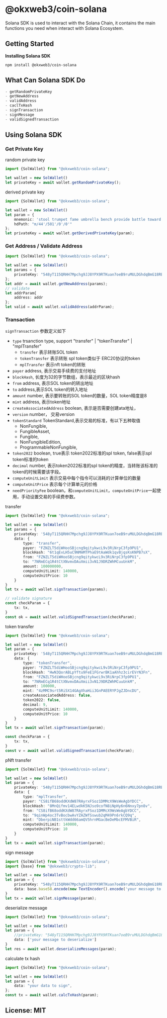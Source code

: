 # @okxweb3/coin-solana
Solana SDK is used to interact with the Solana Chain, it contains the main functions you need when interact with Solana Ecosystem.

## Getting Started
**Installing Solana SDK**
```shell
npm install @okxweb3/coin-solana
```

## What Can Solana SDK Do

```typescript
- getRandomPrivateKey
- getNewAddress
- validAddress
- caclTxHash
- signTransaction
- signMessage
- validSignedTransaction
```

## Using Solana SDK
### Get Private Key

random private key
```typescript
import {SolWallet} from "@okxweb3/coin-solana";

let wallet = new SolWallet()
let privateKey = await wallet.getRandomPrivateKey();
```
derived private key
```typescript
import {SolWallet} from "@okxweb3/coin-solana";

let wallet = new SolWallet()
let param = {
    mnemonic: 'stool trumpet fame umbrella bench provide battle toward story fruit lock view',
    hdPath: "m/44'/501'/0'/0'"
};
let privateKey = await wallet.getDerivedPrivateKey(param);
```

### Get Address / Validate Address
```typescript
import {SolWallet} from "@okxweb3/coin-solana";

let wallet = new SolWallet()
let params = {
    privateKey: "548yT115QRHH7Mpchg9JJ8YPX9RTKuan7oeB9ruMULDGhdqBmG18RBSv54Fpv2BvrC1yVpGdjzAPKHNYUwPBePKc"
};
let addr = await wallet.getNewAddress(params);
// validate
let addrParam{
    address: addr
};
let valid = await wallet.validAddress(addrParam);
```

### Transaction

`signTransaction` 参数定义如下
* `type`  trsanction type, support "transfer" | "tokenTransfer" | "mplTransfer"
    * `transfer` 表示转账SOL token
    * `tokenTransfer` 表示转账 spl token类似于 ERC20协议的token
    * `mplTransfer` 表示nft token的转账
* `payer` address, 表示交易手续费的支付地址
* `blockHash`, 长度为32的字节数组，表示最近的区块hash
* `from` address, 表示SOL token的转出地址
* `to` address,表示SOL token的转入地址
* `amount` number, 表示要转账的SOL token的数量，SOL token精度是8
* `mint` address, 表示token地址
* `createAssociatedAddress` boolean, 表示是否需要创建ata地址，
* `version` number， 交易version
* `tokenStandard` TokenStandard,表示交易的标准，有以下五种取值
    * NonFungible, 
    * FungibleAsset, 
    * Fungible, 
    * NonFungibleEdition, 
    * ProgrammableNonFungible,
* `token2022` boolean, true表示 token2022标准的spl token, false表示spl token标准的token
* `decimal` number, 表示token2022标准的spl token的精度，当转账该标准的token的时候需要该字段。
* `computeUnitLimit` 表示交易中每个指令可以消耗的计算单位的数量
* `computeUnitPrice` 表示每个计算单元的价格
* `needPriorityFee` boolean，和`computeUnitLimit`，`computeUnitPrice`一起使用，手动设置交易的手续费参数。


transfer
```typescript
import {SolWallet} from "@okxweb3/coin-solana";

let wallet = new SolWallet()
let params = {
    privateKey: '548yT115QRHH7Mpchg9JJ8YPX9RTKuan7oeB9ruMULDGhdqBmG18RBSv54Fpv2BvrC1yVpGdjzAPKHNYUwPBePKc',
    data: {
        type: "transfer",
        payer: "FZNZLT5diWHooSBjcng9qitykwcL9v3RiNrpC3fp9PU1",
        blockHash: "6t1qEvLH5uC9NMmMTPhaE9tAaWdk1qvBjqsKsKNPB7sX",
        from: "FZNZLT5diWHooSBjcng9qitykwcL9v3RiNrpC3fp9PU1",
        to: "7NRmECq1R4tCtXNvmvDAuXmii3vN1J9DRZWhMCuuUnkM",
        amount: 100000000,
        computeUnitLimit: 140000,
        computeUnitPrice: 10
    }
}
let tx = await wallet.signTransaction(params);

// validate signature
const checkParam = {
    tx: tx,
}
const ok = await wallet.validSignedTransaction(checkParam);
```



token transfer
```typescript
import {SolWallet} from "@okxweb3/coin-solana";

let wallet = new SolWallet()
let param = {
    privateKey: '548yT115QRHH7Mpchg9JJ8YPX9RTKuan7oeB9ruMULDGhdqBmG18RBSv54Fpv2BvrC1yVpGdjzAPKHNYUwPBePKc',
    data: {
        type: "tokenTransfer",
        payer: "FZNZLT5diWHooSBjcng9qitykwcL9v3RiNrpC3fp9PU1",
        blockHash: "HwN3QorABLpYftu9FeE1FGrwrBK1aAhhz3cirEVrN3Fn",
        from: "FZNZLT5diWHooSBjcng9qitykwcL9v3RiNrpC3fp9PU1",
        to: "7NRmECq1R4tCtXNvmvDAuXmii3vN1J9DRZWhMCuuUnkM",
        amount: 100000,
        mint: "4zMMC9srt5Ri5X14GAgXhaHii3GnPAEERYPJgZJDncDU",
        createAssociatedAddress: false,
        token2022: false,
        decimal: 9,
        computeUnitLimit: 140000,
        computeUnitPrice: 10
    }
}
let tx = await wallet.signTransaction(param);

const checkParam = {
    tx: tx,
}
const v = await wallet.validSignedTransaction(checkParam);
```

pNft transfer
```typescript
import {SolWallet} from "@okxweb3/coin-solana";

let wallet = new SolWallet()
let param = {
    privateKey: '548yT115QRHH7Mpchg9JJ8YPX9RTKuan7oeB9ruMULDGhdqBmG18RBSv54Fpv2BvrC1yVpGdjzAPKHNYUwPBePKc', 
    data: {
        type: "mplTransfer",
        payer: "CS8ifB68oddKXdW87RAyrxFSoz1DMMcX9WsWeAgbYDCC",
        blockHash: "8MnQifmv14ELwdkK5NJso9cofN8iNpHy6n6Nnxy7pn8v",
        from: "CS8ifB68oddKXdW87RAyrxFSoz1DMMcX9WsWeAgbYDCC",
        to: "9qinWp4oc3TvBocbwAvYZAZWfSswub2qM49Pn6rkCQ9q",
        mint: "DberpiNB1sttkWdd66amQV5hrnMGacBeDeMbcEFMVBiR",
        computeUnitLimit: 140000,
        computeUnitPrice: 10
    }
}
let tx = await wallet.signTransaction(param);
```

sign message
```typescript
import {SolWallet} from "@okxweb3/coin-solana";
import {base} from "@okxweb3/crypto-lib";

let wallet = new SolWallet()
let param = {
    privateKey: "548yT115QRHH7Mpchg9JJ8YPX9RTKuan7oeB9ruMULDGhdqBmG18RBSv54Fpv2BvrC1yVpGdjzAPKHNYUwPBePKc", 
    data: base.base58.encode(new TextEncoder().encode('your message to sign'))
}
let tx = await wallet.signMessage(param);
```

deserialize message
```typescript
import {SolWallet} from "@okxweb3/coin-solana";

let wallet = new SolWallet()
let param = {
    //privateKey: "548yT115QRHH7Mpchg9JJ8YPX9RTKuan7oeB9ruMULDGhdqBmG18RBSv54Fpv2BvrC1yVpGdjzAPKHNYUwPBePKc", 
    data: ['your message to deserialize']
}
let res = await wallet.deserializeMessages(param);
```


calculate tx hash
```typescript
import {SolWallet} from "@okxweb3/coin-solana";

let wallet = new SolWallet()
let param = {
    data: "your data to sign",
};
const tx = await wallet.calcTxHash(param);
```

## License: MIT
